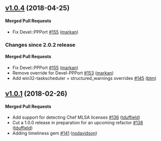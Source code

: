 <!-- usage documentation: http://expeditor-docs.es.chef.io/configuration/changelog/ -->

<!-- latest_release 1.0.4 -->
## [v1.0.4](https://github.com/chef/license_scout/tree/v1.0.4) (2018-04-25)

#### Merged Pull Requests
- Fix Devel::PPPort [#155](https://github.com/chef/license_scout/pull/155) ([markan](https://github.com/markan))
<!-- latest_release -->

<!-- release_rollup since=2.0.2 -->
### Changes since 2.0.2 release

#### Merged Pull Requests
- Fix Devel::PPPort [#155](https://github.com/chef/license_scout/pull/155) ([markan](https://github.com/markan)) <!-- 1.0.4 -->
- Remove override for Devel-PPPort [#153](https://github.com/chef/license_scout/pull/153) ([markan](https://github.com/markan)) <!-- 1.0.3 -->
- Add win32-taskscheduler + structured_warnings overrides [#145](https://github.com/chef/license_scout/pull/145) ([btm](https://github.com/btm)) <!-- 1.0.2 -->
<!-- release_rollup -->

<!-- latest_stable_release -->
## [v1.0.1](https://github.com/chef/license_scout/tree/v1.0.1) (2018-02-26)

#### Merged Pull Requests
- Add support for detecting Chef MLSA licenses [#136](https://github.com/chef/license_scout/pull/136) ([tduffield](https://github.com/tduffield))
- Cut a 1.0.0 release in preparation for an upcoming refactor [#138](https://github.com/chef/license_scout/pull/138) ([tduffield](https://github.com/tduffield))
- Adding timeliness gem [#141](https://github.com/chef/license_scout/pull/141) ([nsdavidson](https://github.com/nsdavidson))
<!-- latest_stable_release -->